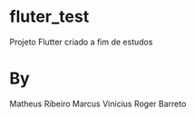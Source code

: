 # fluter_test

Projeto Flutter criado a fim de estudos

# By

Matheus Ribeiro
Marcus Vinicius
Roger Barreto